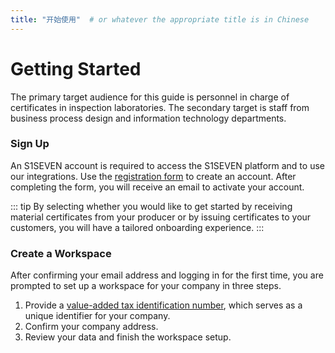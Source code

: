 ```yaml
---
title: "开始使用"  # or whatever the appropriate title is in Chinese
---
```


# Getting Started

The primary target audience for this guide is personnel in charge of certificates in inspection laboratories. The secondary target is staff from business process design and information technology departments.

### Sign Up

An S1SEVEN account is required to access the S1SEVEN platform and to use our integrations. Use the [registration form](https://app.s1seven.com/auth/sign-up) to create an account. After completing the form, you will receive an email to activate your account.

::: tip
By selecting whether you would like to get started by receiving material certificates from your producer or by issuing certificates to your customers, you will have a tailored onboarding experience.
:::

### Create a Workspace

After confirming your email address and logging in for the first time, you are prompted to set up a workspace for your company in three steps.

1. Provide a [value-added tax identification number](https://en.wikipedia.org/wiki/VAT_identification_number), which serves as a unique identifier for your company.
1. Confirm your company address.
1. Review your data and finish the workspace setup.
